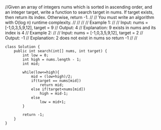 //Given an array of integers nums which is sorted in ascending order, and an integer target, write a function to search target in nums. If target exists, then return its index. Otherwise, return -1.
//
//        You must write an algorithm with O(log n) runtime complexity.
//
//
//
//        Example 1:
//
//        Input: nums = [-1,0,3,5,9,12], target = 9
//        Output: 4
//        Explanation: 9 exists in nums and its index is 4
//        Example 2:
//
//        Input: nums = [-1,0,3,5,9,12], target = 2
//        Output: -1
//        Explanation: 2 does not exist in nums so return -1
//
//

    class Solution {
        public int search(int[] nums, int target) {
            int low = 0;
            int high = nums.length - 1;
            int mid;

            while(low<=high){
                mid = (low+high)/2;
                if(target == nums[mid])
                    return mid;
                else if(target<nums[mid])
                    high = mid-1;
                else
                    low = mid+1;
            }

            return -1;
        }
    }